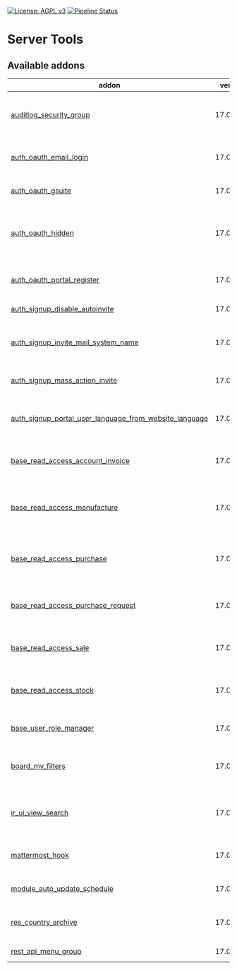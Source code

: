 [![License: AGPL v3](https://img.shields.io/badge/License-AGPL%20v3-blue.svg)](https://www.gnu.org/licenses/agpl-3.0)
[![Pipeline Status](https://gitlab.com/tawasta/odoo/server-tools/badges/17.0-dev/pipeline.svg)](https://gitlab.com/tawasta/odoo/server-tools/-/pipelines/)

Server Tools
============

[//]: # (addons)

Available addons
----------------
addon | version | maintainers | summary
--- | --- | --- | ---
[auditlog_security_group](auditlog_security_group/) | 17.0.1.0.0 |  | Add a new security group that allows users to read auditlogs
[auth_oauth_email_login](auth_oauth_email_login/) | 17.0.1.0.0 |  | Find correct user with email when logging in with oAuth2
[auth_oauth_gsuite](auth_oauth_gsuite/) | 17.0.1.0.0 |  | Adds Google G Suite specific options
[auth_oauth_hidden](auth_oauth_hidden/) | 17.0.1.0.0 |  | Adds a parameter for OAuth providers to allow hiding them
[auth_oauth_portal_register](auth_oauth_portal_register/) | 17.0.1.0.0 |  | Enables registering with OAuth without opening signup
[auth_signup_disable_autoinvite](auth_signup_disable_autoinvite/) | 17.0.1.0 |  | Disable signup auto invite
[auth_signup_invite_mail_system_name](auth_signup_invite_mail_system_name/) | 17.0.1.0 |  | Adds field to res.company to define system name. Changes invite mail.
[auth_signup_mass_action_invite](auth_signup_mass_action_invite/) | 17.0.1.0.1 |  | Send invite mail with mass action
[auth_signup_portal_user_language_from_website_language](auth_signup_portal_user_language_from_website_language/) | 17.0.1.0.0 |  | Auth Signup: Portal User Language from Website Language
[base_read_access_account_invoice](base_read_access_account_invoice/) | 17.0.1.0.0 |  | Adds a new group that can read invoicing model data
[base_read_access_manufacture](base_read_access_manufacture/) | 17.0.1.0.1 |  | Adds a new group that can read manufacturing-related model data
[base_read_access_purchase](base_read_access_purchase/) | 17.0.1.0.0 |  | Adds a new group that can read purchase-related model data
[base_read_access_purchase_request](base_read_access_purchase_request/) | 17.0.1.0.0 |  | Adds a new group that can read PR-related model data
[base_read_access_sale](base_read_access_sale/) | 17.0.1.0.0 |  | Adds a new group that can read sales model data
[base_read_access_stock](base_read_access_stock/) | 17.0.1.1.0 |  | Adds a new group that can read inventory-related model data
[base_user_role_manager](base_user_role_manager/) | 17.0.1.1.3 |  | Allow user to manage users and their roles
[board_my_filters](board_my_filters/) | 17.0.1.0.0 |  | Users can edit their own and shared filters from Dashboards
[ir_ui_view_search](ir_ui_view_search/) | 17.0.1.0.0 |  | Ability to search ir_ui_view by external id and module
[mattermost_hook](mattermost_hook/) | 17.0.1.0.0 |  | Adds possible to use Mattermost hooks
[module_auto_update_schedule](module_auto_update_schedule/) | 17.0.1.0.0 |  | Run Module Auto Update on a schedule
[res_country_archive](res_country_archive/) | 17.0.1.0.0 |  | Ability to archive countries and states
[rest_api_menu_group](rest_api_menu_group/) | 17.0.1.0.1 |  | Rest api menu group

[//]: # (end addons)
